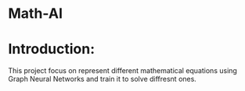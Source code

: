 # Math-AI

# Introduction:

This project focus on represent different mathematical equations using Graph Neural Networks and train it to solve diffresnt ones.

